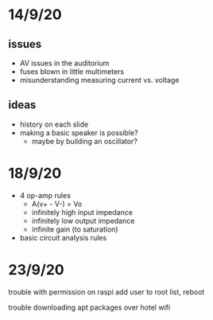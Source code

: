 # 14/9/20

## issues
- AV issues in the auditorium
- fuses blown in little multimeters
- misunderstanding measuring current vs. voltage

## ideas
- history on each slide
- making a basic speaker is possible?
	- maybe by building an oscillator?

# 18/9/20

- 4 op-amp rules
	- A(v+ - V-) = Vo
	- infinitely high input impedance
	- infinitely low output impedance
	- infinite gain (to saturation)
- basic circuit analysis rules

# 23/9/20

trouble with permission on raspi
add user to root list, reboot

trouble downloading apt packages over hotel wifi